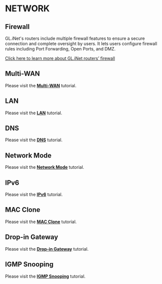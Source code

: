# NETWORK

## Firewall

GL.iNet's routers include multiple firewall features to ensure a secure connection and complete oversight by users. It lets users configure firewall rules including Port Forwarding, Open Ports, and DMZ.

[Click here to learn more about GL.iNet routers’ firewall](../../../tutorials/firewall/)

## Multi-WAN

Please visit the [**Multi-WAN**](../../../tutorials/multi-wan/) tutorial.

## LAN

Please visit the [**LAN**](../../../tutorials/lan/) tutorial.

## DNS

Please visit the [**DNS**](../../../tutorials/dns/) tutorial.

## Network Mode

Please visit the [**Network Mode**](../../../tutorials/network_mode/) tutorial.

## IPv6

Please visit the [**IPv6**](../../../tutorials/ipv6/) tutorial.

## MAC Clone

Please visit the [**MAC Clone**](../../../tutorials/mac_clone/) tutorial.

## Drop-in Gateway

Please visit the [**Drop-in Gateway**](../../../tutorials/drop-in_gateway/) tutorial.

## IGMP Snooping

Please visit the [**IGMP Snooping**](../../../tutorials/igmp_snooping/) tutorial.
